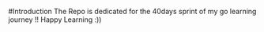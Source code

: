 #Introduction
The Repo is dedicated for the 40days sprint of my go learning journey !!
Happy Learning :))

